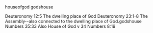 houseofgod 
godshouse

Deuteronomy 12:5	The dwelling place of God
Deuteronomy 23:1-8	The Assembly--also connected to the dwelling place of God.godshouse
Numbers 35:33	Also House of God v 34
Numbers 8:19	
